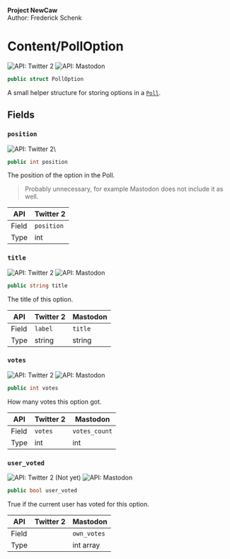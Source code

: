 **Project NewCaw** \
Author: Frederick Schenk

# Content/PollOption

![API: Twitter 2](https://img.shields.io/badge/API-Twitter%202-blue?style=flat-square) ![API: Mastodon](https://img.shields.io/badge/API-Mastodon-purple?style=flat-square)

```c#
public struct PollOption
```

A small helper structure for storing options in a [`Poll`](../class/Poll.md).

## Fields

### `position`

![API: Twitter 2](https://img.shields.io/badge/API-Twitter%202-blue?style=flat-square)\

```c#
public int position
```

The position of the option in the Poll.

> Probably unnecessary, for example Mastodon does not include it as well.

| API   | Twitter 2  |
| ----- | ---------- |
| Field | `position` |
| Type  | int        |

### `title`

![API: Twitter 2](https://img.shields.io/badge/API-Twitter%202-blue?style=flat-square) ![API: Mastodon](https://img.shields.io/badge/API-Mastodon-purple?style=flat-square)

```c#
public string title
```

The title of this option.

| API   | Twitter 2 | Mastodon |
| ----- | --------- | -------- |
| Field | `label`   | `title`  |
| Type  | string    | string   |

### `votes`

![API: Twitter 2](https://img.shields.io/badge/API-Twitter%202-blue?style=flat-square) ![API: Mastodon](https://img.shields.io/badge/API-Mastodon-purple?style=flat-square)

```c#
public int votes
```

How many votes this option got.

| API   | Twitter 2 | Mastodon      |
| ----- | --------- | ------------- |
| Field | `votes`   | `votes_count` |
| Type  | int       | int           |

### `user_voted`

![API: Twitter 2 (Not yet)](https://img.shields.io/badge/API-Twitter%202%20(Not%20yet)-darkred?style=flat-square) ![API: Mastodon](https://img.shields.io/badge/API-Mastodon-purple?style=flat-square)

```c#
public bool user_voted
```

True if the current user has voted for this option.

| API   | Twitter 2 | Mastodon    |
| ----- | --------- | ----------- |
| Field |           | `own_votes` |
| Type  |           | int array   |
